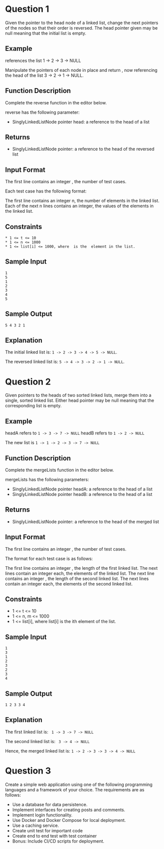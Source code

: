 # Question 1
Given the pointer to the head node of a linked list, change the next pointers of the nodes so that their order is reversed. The head pointer given may be null meaning that the initial list is empty.

## Example
references the list 1 -> 2 -> 3 -> NULL

Manipulate the  pointers of each node in place and return , now referencing the head of the list 3 -> 2 -> 1 -> NULL.

## Function Description

Complete the reverse function in the editor below.

reverse has the following parameter:

* SinglyLinkedListNode pointer head: a reference to the head of a list
## Returns

* SinglyLinkedListNode pointer: a reference to the head of the reversed list
## Input Format

The first line contains an integer , the number of test cases.

Each test case has the following format:

The first line contains an integer n, the number of elements in the linked list.
Each of the next n lines contains an integer, the  values of the elements in the linked list.

## Constraints
```
* 1 <= t <= 10
* 1 <= n <= 1000
* 1 <= list[i] <= 1000, where  is the  element in the list.
```
## Sample Input
```
1
5
1
2
3
4
5
```

## Sample Output
```
5 4 3 2 1 
```
## Explanation

The initial linked list is: ```1 -> 2 -> 3 -> 4 -> 5 -> NULL```.

The reversed linked list is: ```5 -> 4 -> 3 -> 2 -> 1 -> NULL```.


# Question 2

Given pointers to the heads of two sorted linked lists, merge them into a single, sorted linked list. Either head pointer may be null meaning that the corresponding list is empty.

## Example
headA refers to ```1 -> 3 -> 7 -> NULL```
headB refers to ```1 -> 2 -> NULL```

The new list is ```1 -> 1 -> 2 -> 3 -> 7 -> NULL```

## Function Description

Complete the mergeLists function in the editor below.

mergeLists has the following parameters:

* SinglyLinkedListNode pointer headA: a reference to the head of a list
* SinglyLinkedListNode pointer headB: a reference to the head of a list


## Returns

* SinglyLinkedListNode pointer: a reference to the head of the merged list


## Input Format

The first line contains an integer , the number of test cases.

The format for each test case is as follows:

The first line contains an integer , the length of the first linked list.
The next  lines contain an integer each, the elements of the linked list.
The next line contains an integer , the length of the second linked list.
The next  lines contain an integer each, the elements of the second linked list.

## Constraints
* 1 <= t <= 10
* 1 <= n, m <= 1000
* 1 <= list[i], where list[i] is the ith element of the list.

## Sample Input
```
1
3
1
2
3
2
3
4
```

## Sample Output
```
1 2 3 3 4 
```

## Explanation

The first linked list is: ``` 1 -> 3 -> 7 -> NULL```

The second linked list is: ``` 3 -> 4 -> NULL```

Hence, the merged linked list is: ```1 -> 2 -> 3 -> 3 -> 4 -> NULL```


# Question 3

Create a simple web application using one of the following programming languages and a framework of your choice. The requirements are as follows:

* Use a database for data persistence.
* Implement interfaces for creating posts and comments.
* Implement login functionality.
* Use Docker and Docker Compose for local deployment.
* Use a caching service.
* Create unit test for important code
* Create end to end test with test container
* Bonus: Include CI/CD scripts for deployment.
